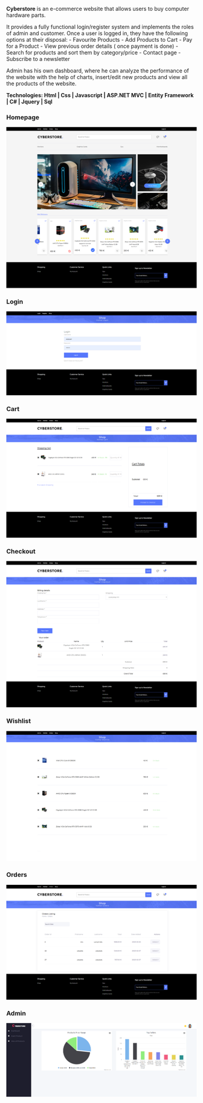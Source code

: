 <b>Cyberstore</b> is an e-commerce website that allows users to buy computer hardware parts.

<p>It provides a fully functional login/register system and implements the roles of admin and customer. Once a user is logged in, they have the following options at their disposal:
  - Favourite Products
  - Add Products to Cart
  - Pay for a Product
  - View previous order details ( once payment is done)
  - Search for products and sort them by category/price
  - Contact page
  - Subscribe to a newsletter

Admin has his own dashboard, where he can analyze the performance of the website with the help of charts, insert/edit new products and view all the products of the website.

<b>Technologies:<b/>
    Html | Css | Javascript | ASP.NET MVC | Entity Framework | C# | Jquery | Sql

    
<h3>Homepage</h3>

![My Image](!screenshots/home.png)

<h3>Login</h3>

![My Image](!screenshots/login.png)

<h3>Cart</h3>

![My Image](!screenshots/cart.png)
    
<h3>Checkout</h3>

![My Image](!screenshots/checkout.png)
    
<h3>Wishlist</h3>

![My Image](!screenshots/wishlist.png)
    
<h3>Orders</h3>

![My Image](!screenshots/orders.png)

<h3>Admin</h3>

![My Image](!screenshots/admin.png)

